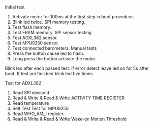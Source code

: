 Initial test
1. Activate motor for 100ms at the first step in boot procedure.
1. Blink led twice.
SPI memory testing.
2. Test flash memory.
3. Test FRAM memory.
SPI sensor testing.
4. Test ADXL362 sensor.
5. Test MPU9250 sensor.
6. Test connected barometers.
Manual tests
1. Press the button cause led to flash.
2. Long press the button activate the motor.

Blink led after each passed test. If error detect leave led on for 5s after boot. If test are finished blink led five times.

Test for ADXL362
1. Read SPI deviceId
2. Read & Write & Read & Write ACTIVITY TIME REGISTER
3. Read temperature
4. Self Test
Test for MPU9250
1. Read WHO_AM_I register.
2. Read & Write & Read & Write Wake-on Motion Threshold

